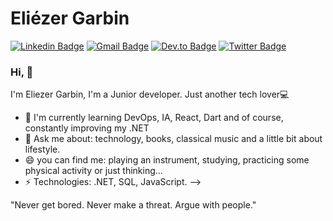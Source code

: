 # Eliézer Garbin

[![Linkedin Badge](https://img.shields.io/badge/-LinkedIn-blue?style=flat-square&logo=Linkedin&logoColor=white&link=https://www.linkedin.com/in/eliezergarbin/)](https://www.linkedin.com/in/eliezergarbin/)
[![Gmail Badge](https://img.shields.io/badge/-Gmail-c14438?style=flat-square&logo=Gmail&logoColor=white&link=mailto:elieserdariogarbin@gmail.com)](mailto:elieserdariogarbin@gmail.com)
[![Dev.to Badge](https://img.shields.io/badge/-Dev.to-c14438?style=flat-square&logo=Dev.to&logoColor=white&link=https://dev.to/eliezergarbin)](https://dev.to/eliezergarbin)
[![Twitter Badge](https://img.shields.io/twitter/follow/EliezerGarbin?style=social)](https://twitter.com/EliezerGarbin)


### Hi, 👋

I'm Eliezer Garbin, I'm a Junior developer. Just another tech lover💻



- 🌱 I'm currently learning DevOps, IA, React, Dart and of course, constantly improving my .NET
- 💬 Ask me about: technology, books, classical music and a little bit about lifestyle.
- 😄 you can find me: playing an instrument, studying, practicing some physical activity or just thinking...
- ⚡ Technologies: .NET, SQL, JavaScript.
-->

"Never get bored. Never make a threat. Argue with people."

